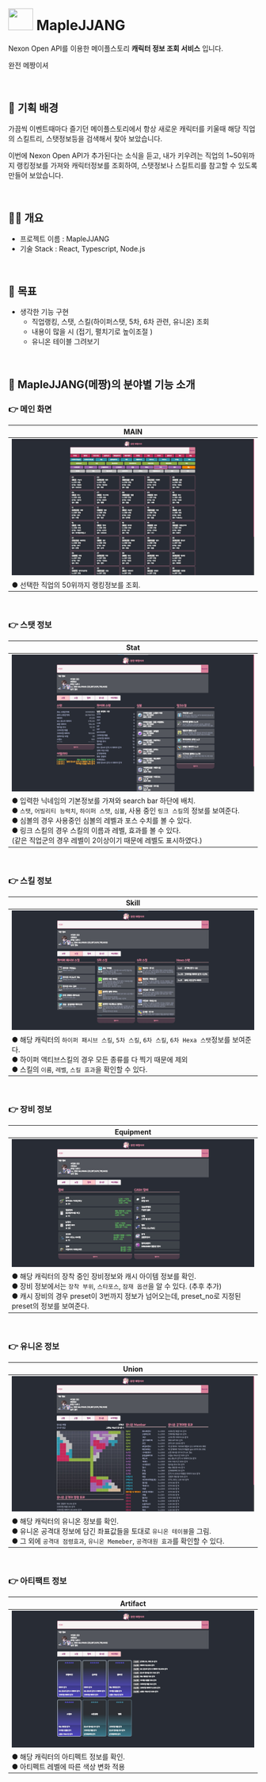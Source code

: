 # <img src="./images/pinkbean.gif" style="width:50px; height:44px;"/> MapleJJANG
Nexon Open API를 이용한 메이플스토리 **캐릭터 정보 조회 서비스** 입니다.

완전 메짱이셔

<br/>

## 🚩 기획 배경

가끔씩 이벤트때마다 즐기던 메이플스토리에서 항상 새로운 캐릭터를 키울때 해당 직업의 스킬트리, 스탯정보등을 검색해서 찾아 보았습니다.

이번에 Nexon Open API가 추가된다는 소식을 듣고, 내가 키우려는 직업의 1~50위까지 랭킹정보를 가져와 캐릭터정보를 조회하여, 스탯정보나 스킬트리를 참고할 수 있도록 만들어 보았습니다.

<br/>

## 🤼‍♂️ 개요

- 프로젝트 이름 : MapleJJANG
- 기술 Stack : React, Typescript, Node.js

<br/>

## 🎯 목표

* 생각한 기능 구현
  * 직업랭킹, 스탯, 스킬(하이퍼스탯, 5차, 6차 관련, 유니온) 조회
  * 내용이 많을 시 (접기, 펼치기로 높이조절 )
  * 유니온 테이블 그려보기

<br/>

## 👀 MapleJJANG(메짱)의 분야별 기능 소개

### 👉 메인 화면

| MAIN                                      |
| ----------------------------------------- |
| ![rank](./images/ranking.jpg)             |
| ● 선택한 직업의 50위까지 랭킹정보를 조회. |

<br/>

### 👉 스탯 정보

| Stat                                                         |
| ------------------------------------------------------------ |
| ![rank](./images/stat.jpg)                                   |
| ● 입력한 닉네임의 기본정보를 가져와 search bar 하단에 배치.<br/>● `스탯`, `어빌리티 능력치`, `하이퍼 스탯`, `심볼`, 사용 중인 `링크 스킬`의 정보를 보여준다.<br/>● 심볼의 경우 사용중인 심볼의 레벨과 포스 수치를 볼 수 있다.<br/>● 링크 스킬의 경우 스킬의 이름과 레벨, 효과를 볼 수 있다. <br/>(같은 직업군의 경우 레벨이 2이상이기 때문에 레벨도 표시하였다.) |

<br/>

### 👉 스킬 정보

| Skill                                                        |
| ------------------------------------------------------------ |
| ![rank](./images/skill.jpg)                                  |
| ● 해당 캐릭터의 `하이퍼 패시브 스킬`, `5차 스킬`, `6차 스킬`, `6차 Hexa 스탯`정보를 보여준다.<br/>● 하이퍼 액티브스킬의 경우 모든 종류를 다 찍기 때문에 제외<br/>● 스킬의 `이름`, `레벨`, `스킬 효과`을 확인할 수 있다. |

<br/>

### 👉 장비 정보

| Equipment                                                    |
| ------------------------------------------------------------ |
| ![rank](./images/equipment.jpg)                              |
| ● 해당 캐릭터의 장착 중인 장비정보와 캐시 아이템 정보를 확인.<br/>● 장비 정보에서는 `장착 부위`, `스타포스`, `잠재 옵션`을 알 수 있다.  (추후 추가)<br/>● 캐시 장비의 경우 preset이 3번까지 정보가 넘어오는데, preset_no로 지정된 preset의 정보를 보여준다. |

<br/>

### 👉 유니온 정보

| Union                                                        |
| ------------------------------------------------------------ |
| ![rank](./images/union.jpg)                                  |
| ● 해당 캐릭터의 유니온 정보를 확인.<br/>● 유니온 공격대 정보에 담긴 좌표값들을 토대로 `유니온 테이블`을 그림.<br/>● 그 외에 `공격대 점령효과`, `유니온 Memeber`, `공격대원 효과`를 확인할 수 있다. |

<br/>

### 👉 아티팩트 정보

| Artifact                                                     |
| ------------------------------------------------------------ |
| ![artifact](./images/artifact.jpg)                           |
| ● 해당 캐릭터의 아티펙트 정보를 확인.<br/>● 아티펙트 레벨에 따른 색상 변화 적용 |

